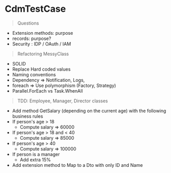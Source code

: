 # CdmTestCase
> Questions

- Extension methods: purpose
- records: purpose?
- Security : IDP / OAuth / IAM

> Refactoring MessyClass

- SOLID
- Replace Hard coded values
- Naming conventions
- Dependency => Notification, Logs, 
- foreach => Use polymorphism (Factory, Strategy)
- Parallel.ForEach vs Task.WhenAll

> TDD: Employee, Manager, Director classes
 - Add method GetSalary (depending on the current age) with the following business rules
 - If person's age > 18
   - Compute salary => 60000
 - If person's age > 18 and < 40
   - Compute salary => 85000
 - If person's age > 40
   - Compute salary => 100000
 - If person is a manager
   - Add extra 15%
 - Add extension method to Map to a Dto with only ID and Name
